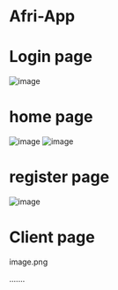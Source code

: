 # Afri-App

# Login page
![image](https://user-images.githubusercontent.com/94281852/177494444-0ad4388f-33fe-4162-8fed-25ea0be78430.png)


# home page 
![image](https://user-images.githubusercontent.com/94281852/177498999-6e97437c-166f-4762-b4e7-6178cb0af773.png)
![image](https://user-images.githubusercontent.com/94281852/177499107-109732f1-2b55-4628-94d2-84ae5621c0db.png)

# register page

![image](https://user-images.githubusercontent.com/94281852/177622647-5a9aab0d-d08b-4e02-a71f-28ead51d8864.png)

# Client page
image.png

.......